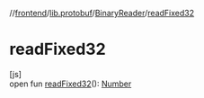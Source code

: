 //[frontend](../../../index.md)/[lib.protobuf](../index.md)/[BinaryReader](index.md)/[readFixed32](read-fixed32.md)

# readFixed32

[js]\
open fun [readFixed32](read-fixed32.md)(): [Number](https://kotlinlang.org/api/latest/jvm/stdlib/kotlin/-number/index.html)
